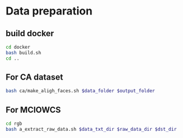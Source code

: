 # Data preparation

## build docker

```bash
cd docker
bash build.sh
cd ..
```

## For CA dataset

```bash
bash ca/make_aligh_faces.sh $data_folder $output_folder
```

## For MCIOWCS

```bash
cd rgb
bash a_extract_raw_data.sh $data_txt_dir $raw_data_dir $dst_dir
```
